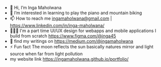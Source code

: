 - 👋 Hi, I’m Inga Maholwana
- 👀 I’m interested in learning to play the piano and mountain biking 
- 📫 How to reach me ingamaholwana@gmail.com | https://www.linkedin.com/in/inga-maholwana/
- 👨🏾‍🎨 I'm a part time UI/UX design for webapps and mobile applications I build from scratch https://www.figma.com/@inga45
- 🧠 find my writings on https://medium.com/@ingamaholwana
- ⚡ Fun fact The moon reflects the sun basically natures mirror and light source when far from light pollution
-  my website link https://ingamaholwana.github.io/portfolio/
  


<!-- Proudly created with GPRM ( https://gprm.itsvg.in ) -->
<!---
IngaMaholwana/IngaMaholwana is a ✨ special ✨ repository because its `README.md` (this file) appears on your GitHub profile.
You can click the Preview link to take a look at your changes.
--->
